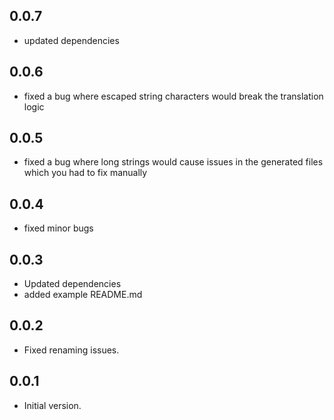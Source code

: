 ## 0.0.7

- updated dependencies

## 0.0.6

- fixed a bug where escaped string characters would break the translation logic

## 0.0.5

- fixed a bug where long strings would cause issues in the generated files which you had to fix manually

## 0.0.4

- fixed minor bugs

## 0.0.3

- Updated dependencies
- added example README.md

## 0.0.2

- Fixed renaming issues.

## 0.0.1

- Initial version.
